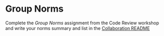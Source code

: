 # Group Norms

Complete the _Group Norms_ assignment from the Code Review workshop and write
your norms summary and list in the [Collaboration README](../README.md)